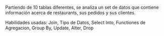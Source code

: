 Partiendo de 10 tablas diferentes, se analiza un set de datos que contiene
información acerca de restaurants, sus pedidos y sus clientes.

Habilidades usadas: Join, Tipo de Datos, Select Into, Functiones de Agregacion, Group By, Update, Alter, Drop
